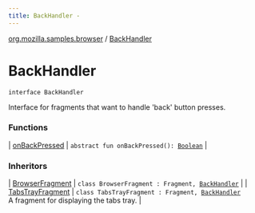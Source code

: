 ```yaml
---
title: BackHandler - 
---
```


[org.mozilla.samples.browser](../index.html) / [BackHandler](./index.html)

# BackHandler

`interface BackHandler`

Interface for fragments that want to handle 'back' button presses.

### Functions

| [onBackPressed](on-back-pressed.html) | `abstract fun onBackPressed(): `[`Boolean`](https://kotlinlang.org/api/latest/jvm/stdlib/kotlin/-boolean/index.html) |

### Inheritors

| [BrowserFragment](../-browser-fragment/index.html) | `class BrowserFragment : Fragment, `[`BackHandler`](./index.md) |
| [TabsTrayFragment](../-tabs-tray-fragment/index.html) | `class TabsTrayFragment : Fragment, `[`BackHandler`](./index.md)<br>A fragment for displaying the tabs tray. |

